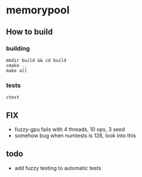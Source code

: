 # memorypool

## How to build
### building
```
mkdir build && cd build
cmake ..
make all
```
### tests
```
ctest
```

## FIX
- fuzzy-gpu fails with 4 threads, 10 ops, 3 seed
- somehow bug when numtests is 128, look into this

## todo
- add fuzzy testing to automatic tests
